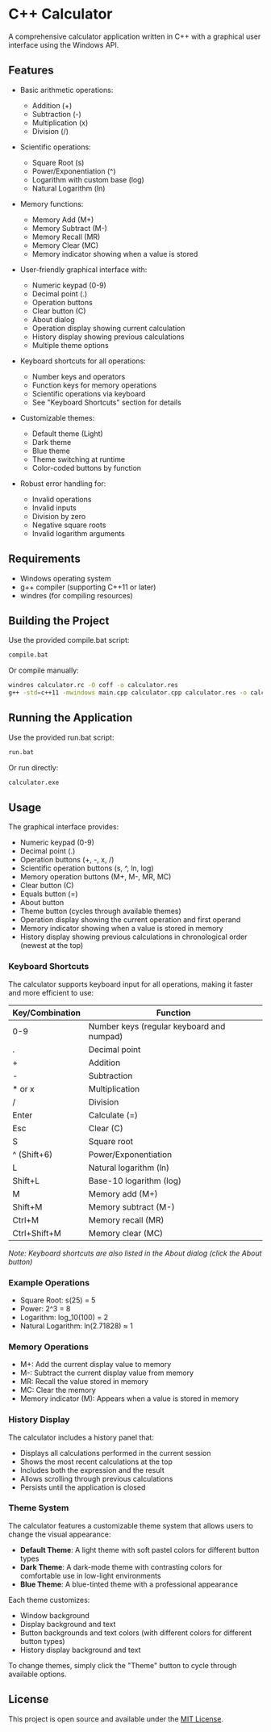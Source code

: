# C++ Calculator

A comprehensive calculator application written in C++ with a graphical user interface using the Windows API.

## Features

- Basic arithmetic operations:
  - Addition (+)
  - Subtraction (-)
  - Multiplication (x)
  - Division (/)
  
- Scientific operations:
  - Square Root (s)
  - Power/Exponentiation (^)
  - Logarithm with custom base (log)
  - Natural Logarithm (ln)

- Memory functions:
  - Memory Add (M+)
  - Memory Subtract (M-)
  - Memory Recall (MR)
  - Memory Clear (MC)
  - Memory indicator showing when a value is stored

- User-friendly graphical interface with:
  - Numeric keypad (0-9)
  - Decimal point (.)
  - Operation buttons
  - Clear button (C)
  - About dialog
  - Operation display showing current calculation
  - History display showing previous calculations
  - Multiple theme options

- Keyboard shortcuts for all operations:
  - Number keys and operators
  - Function keys for memory operations
  - Scientific operations via keyboard
  - See "Keyboard Shortcuts" section for details

- Customizable themes:
  - Default theme (Light)
  - Dark theme
  - Blue theme
  - Theme switching at runtime
  - Color-coded buttons by function

- Robust error handling for:
  - Invalid operations
  - Invalid inputs
  - Division by zero
  - Negative square roots
  - Invalid logarithm arguments

## Requirements

- Windows operating system
- g++ compiler (supporting C++11 or later)
- windres (for compiling resources)

## Building the Project

Use the provided compile.bat script:

```bash
compile.bat
```

Or compile manually:

```bash
windres calculator.rc -O coff -o calculator.res
g++ -std=c++11 -mwindows main.cpp calculator.cpp calculator.res -o calculator.exe
```

## Running the Application

Use the provided run.bat script:

```bash
run.bat
```

Or run directly:

```bash
calculator.exe
```

## Usage

The graphical interface provides:
- Numeric keypad (0-9)
- Decimal point (.)
- Operation buttons (+, -, x, /)
- Scientific operation buttons (s, ^, ln, log)
- Memory operation buttons (M+, M-, MR, MC)
- Clear button (C)
- Equals button (=)
- About button
- Theme button (cycles through available themes)
- Operation display showing the current operation and first operand
- Memory indicator showing when a value is stored in memory
- History display showing previous calculations in chronological order (newest at the top)

### Keyboard Shortcuts

The calculator supports keyboard input for all operations, making it faster and more efficient to use:

| Key/Combination | Function |
|-----------------|----------|
| 0-9 | Number keys (regular keyboard and numpad) |
| . | Decimal point |
| + | Addition |
| - | Subtraction |
| * or x | Multiplication |
| / | Division |
| Enter | Calculate (=) |
| Esc | Clear (C) |
| S | Square root |
| ^ (Shift+6) | Power/Exponentiation |
| L | Natural logarithm (ln) |
| Shift+L | Base-10 logarithm (log) |
| M | Memory add (M+) |
| Shift+M | Memory subtract (M-) |
| Ctrl+M | Memory recall (MR) |
| Ctrl+Shift+M | Memory clear (MC) |

*Note: Keyboard shortcuts are also listed in the About dialog (click the About button)*

### Example Operations

- Square Root: s(25) = 5
- Power: 2^3 = 8
- Logarithm: log_10(100) = 2
- Natural Logarithm: ln(2.71828) ≈ 1

### Memory Operations

- M+: Add the current display value to memory
- M-: Subtract the current display value from memory
- MR: Recall the value stored in memory
- MC: Clear the memory
- Memory indicator (M): Appears when a value is stored in memory

### History Display

The calculator includes a history panel that:
- Displays all calculations performed in the current session
- Shows the most recent calculations at the top
- Includes both the expression and the result
- Allows scrolling through previous calculations
- Persists until the application is closed

### Theme System

The calculator features a customizable theme system that allows users to change the visual appearance:
- **Default Theme**: A light theme with soft pastel colors for different button types
- **Dark Theme**: A dark-mode theme with contrasting colors for comfortable use in low-light environments
- **Blue Theme**: A blue-tinted theme with a professional appearance

Each theme customizes:
- Window background
- Display background and text
- Button backgrounds and text colors (with different colors for different button types)
- History display background and text

To change themes, simply click the "Theme" button to cycle through available options.

## License

This project is open source and available under the [MIT License](LICENSE). 